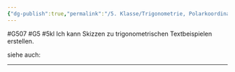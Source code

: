```yaml
---
{"dg-publish":true,"permalink":"/5. Klasse/Trigonometrie, Polarkoordinaten/Skizzen zu trigonometrischen Textbeispielen/"}
---
```


#G507 #G5 #5kl
Ich kann Skizzen zu trigonometrischen Textbeispielen erstellen.

siehe auch:
___

